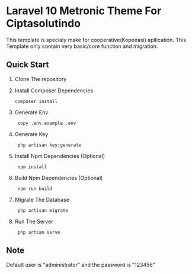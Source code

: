 # Laravel 10 Metronic Theme For Ciptasolutindo

This template is specialy make for cooperative(Kopeeasi) apllication. This Template only contain very basic/core function and migration.

## Quick Start

1. Clone The repository
2.  Install Composer Dependencies

        composer install
3. Generate Env

        copy .env.example .env
4. Generate Key

        php artisan key:generate
5. Install Npm Dependencies (Optional)

        npm install
6. Build Npm Dependencies (Optional)

        npm run build
7. Migrate The Database

        php artisan migrate
8. Run The Server

        php artsan serve

## Note

Default user is "administrator" and the password is "123456"
